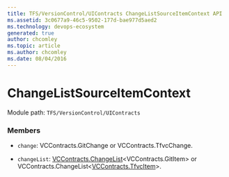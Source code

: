 ```yaml
---
title: TFS/VersionControl/UIContracts ChangeListSourceItemContext API | Extensions for Azure DevOps Services
ms.assetid: 3c0677a9-46c5-9502-177d-bae977d5aed2
ms.technology: devops-ecosystem
generated: true
author: chcomley
ms.topic: article
ms.author: chcomley
ms.date: 08/04/2016
---
```


# ChangeListSourceItemContext

Module path: `TFS/VersionControl/UIContracts`

### Members

- `change`: VCContracts.GitChange or VCContracts.TfvcChange.

- `changeList`: [VCContracts.ChangeList](../../../TFS/VersionControl/Contracts/ChangeList.md)&lt;VCContracts.GitItem&gt; or VCContracts.ChangeList&lt;[VCContracts.TfvcItem](../../../TFS/VersionControl/Contracts/TfvcItem.md)&gt;.
